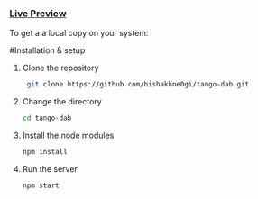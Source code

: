 ### [Live Preview](https://tang0.herokuapp.com/)


To get a a local copy on your system:

#Installation & setup

1. Clone the repository
  
    ```bash
     git clone https://github.com/bishakhne0gi/tango-dab.git
     ```
2. Change the directory
    ```bash
    cd tango-dab
    ```

2. Install the node modules

    ```bash
    npm install
    ```
3. Run the server

    ```bash
    npm start
    ```
